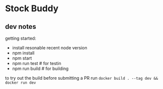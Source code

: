 # Stock Buddy

## dev notes

getting started:
- install resonable recent node version
- npm install 
- npm start
- npm run test # for testin
- npm run build # for building

to try out the build before submitting a PR run `docker build . --tag dev && docker run dev`

